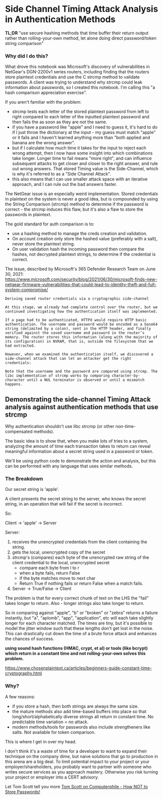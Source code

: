 # Side Channel Timing Attack Analysis in Authentication Methods

**TL;DR** "use secure hashing methods that time buffer their return output rather than rolling-your-own method, let alone doing direct password/token string comparison"

### Why did I do this?
What drove this notebook was Microsoft's discovery of vulnerabilities in NetGear's DGN-2200v1 series routers, including finding that the routers store plaintext credentials and  use the C strcmp method to validate passwords.  A client was trying to understand why strcmp could leak information about passwords, so I created this notebook. I'm calling this "a hash comparison appreciation exercise".


If you aren't familiar with the problem: 
- strcmp tests each letter of the stored plaintext password from left to right compared to each letter of the inputted plaintext password and then fails the as soon as they are not the same. 
- if you have a password like "apple" and I need to guess it, it's hard to do if I just throw the dictionary at the input - my guess must match "apple" or it fails and I haven't learned anything more than "both applied and banana are the wrong answer".
- but if I calculate how much time it takes for the input to reject each wrong attempt, then I now have some insight into which combinations take longer. Longer time to fail means "more right", and can influence subsequent attacks to get closer and closer to the right answer, and rule out wrong answers. That stored Timing value is the Side-Channel, which is why it's referred to as a "Side Channel Attack".
- this also means that I can use smaller attack space with an iterative approach, and I can rule out the bad answers faster.


The NetGear issue is an especially weird implementation. Stored credentials in plaintext on the system is never a good idea, but is compounded by using the String Comparison (strcmp) method to determine if the password is correct - the strcmp induces this flaw, but it's also a flaw to store the passwords in plaintext. 

The gold standard for auth comparison is to: 
- use a hashing method to manage the creds creation and validation.
- On account creation only store the hashed value (preferably with a salt), never store the plaintext string.
- On user validation hash the incoming password then compare the hashes, not decrypted plaintext strings, to determine if the credential is correct.


The issue, described by Microsoft's 365 Defender Research Team on June 30, 2021:  
https://www.microsoft.com/security/blog/2021/06/30/microsoft-finds-new-netgear-firmware-vulnerabilities-that-could-lead-to-identity-theft-and-full-system-compromise/


```
Deriving saved router credentials via a cryptographic side-channel

At this stage, we already had complete control over the router, but we continued investigating how the authentication itself was implemented.

If a page had to be authenticated, HTTPd would require HTTP basic authentication. The username and password would be encoded as a base64 string (delimited by a colon), sent in the HTTP header, and finally verified against the saved username and password in the router’s memory. The router stores this information (along with the majority of its configuration) in NVRAM, that is, outside the filesystem that we had extracted.

However, when we examined the authentication itself, we discovered a side-channel attack that can let an attacker get the right credentials:

Note that the username and the password are compared using strcmp. The libc implementation of strcmp works by comparing character-by-character until a NUL terminator is observed or until a mismatch happens.
```


## Demonstrating the side-channel Timing Attack analysis against authentication methods that use strcmp

Why authentication shouldn't use libc strcmp (or other non-time-compensated methods). 

The basic idea is to show that, when you make lots of tries to a system, analyzing the amount of time each transaction takes to return can reveal meaningful information about a secret string used in a password or token.

We'll be using python code to demonstrate the action and analysis, but this can be performed with any language that uses similar methods.


### The Breakdown
Our secret string is 'apple'.

A client presents the secret string to the server, who knows the secret string, in an operation that will fail if the secret is incorrect.

So:

Client -> 'apple' -> Server

Server:

1.    receives the unencrypted credentials from the client containing the string.
2.    gets the local, unencrypted copy of the secret
3.    strcmp's (compares) each byte of the unencrypted raw string of the client credential to the local, unencrypted secret
      - compare each byte from l to r
      - when a byte fails, return False
      - if the byte matches move to next char
      - Return True if nothing fails or return False when a match fails. 
4.    Server -> True/False -> Client

The problem is that for every correct chunk of text on the LHS the "fail" takes longer to return. Also - longer strings also take longer to return.

So in comparing against "apple",  "b" or "broken" or "zebra" returns a failure instantly, but "a", "aplomb", "app", "application", etc will each take slightly longer for each character matched. The times are tiny, but it's possible to model the jitter window such that these lengths don't get lost in the noise. This can drastically cut down the time of a brute force attack and enhances the chances of success.

**using sound hash functions (HMAC, crypt, et al)  or tools (like bcrypt) which return in a constant time and not rolling-your-own solves this problem.**

https://www.chosenplaintext.ca/articles/beginners-guide-constant-time-cryptography.html

### Why?

A few reasons:
- if you store a hash, then both strings are always the same size. 
- the mature methods also add time-based buffers into place so that long/short/alphabetically diverse strings all return in constant time. No predictable time variation = no attack.
- modern methods/tools for passwords also include strengtheners like salts. Not available for token comparison.

This is where I get in over my head. 

I don't think it's a waste of time for a developer to want to expand their technique on the company dime, but naive solutions that go to production in this arena are a big deal. To limit potential impact to your project or your employer/shareholders, you probably want to partner with someone who writes secure services as you approach mastery. Otherwise you risk turning your project or employer into a CERT advisory.

Let Tom Scott tell you more [Tom Scott on Computerphile - How NOT to Store Passwords!](https://www.youtube.com/watch?v=8ZtInClXe1Q)






